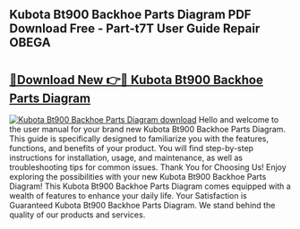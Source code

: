 ## Kubota Bt900 Backhoe Parts Diagram PDF Download Free - Part-t7T User Guide Repair OBEGA

# <h2><a href="http://dfl0rhn.blite.top/?on=Kubota+Bt900+Backhoe+Parts+Diagram">🔗Download New 👉🔴 Kubota Bt900 Backhoe Parts Diagram</a></h2>

[![Kubota Bt900 Backhoe Parts Diagram download](https://i.imgur.com/lujVjoI.png)](http://dfl0rhn.blite.top/?on=Kubota+Bt900+Backhoe+Parts+Diagram)
Hello and welcome to the user manual for your brand new Kubota Bt900 Backhoe Parts Diagram. This guide is specifically designed to familiarize you with the features, functions, and benefits of your product. You will find step-by-step instructions for installation, usage, and maintenance, as well as troubleshooting tips for common issues. Thank You for Choosing Us! Enjoy exploring the possibilities with your new Kubota Bt900 Backhoe Parts Diagram! This Kubota Bt900 Backhoe Parts Diagram comes equipped with a wealth of features to enhance your daily life. Your Satisfaction is Guaranteed Kubota Bt900 Backhoe Parts Diagram. We stand behind the quality of our products and services.
